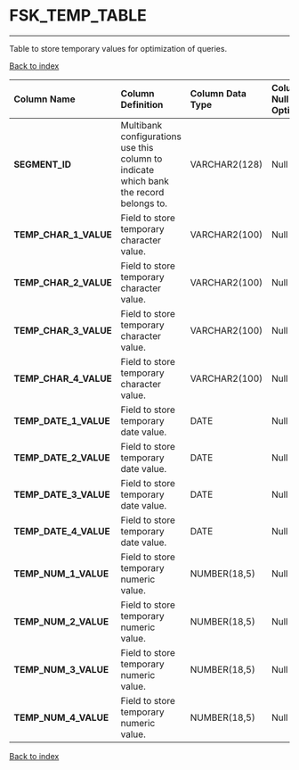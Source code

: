 # FSK_TEMP_TABLE

---

Table to store temporary values for optimization of queries.

[Back to index](./index.md)

| Column Name           | Column Definition                                                                      | Column Data Type   | Column Null Option   | PK   | FK   |
|:----------------------|:---------------------------------------------------------------------------------------|:-------------------|:---------------------|:-----|:-----|
| **SEGMENT_ID**        | Multibank configurations use this column to indicate which bank the record belongs to. | VARCHAR2(128)      | Null                 | No   | No   |
| **TEMP_CHAR_1_VALUE** | Field to store temporary character value.                                              | VARCHAR2(100)      | Null                 | No   | No   |
| **TEMP_CHAR_2_VALUE** | Field to store temporary character value.                                              | VARCHAR2(100)      | Null                 | No   | No   |
| **TEMP_CHAR_3_VALUE** | Field to store temporary character value.                                              | VARCHAR2(100)      | Null                 | No   | No   |
| **TEMP_CHAR_4_VALUE** | Field to store temporary character value.                                              | VARCHAR2(100)      | Null                 | No   | No   |
| **TEMP_DATE_1_VALUE** | Field to store temporary date value.                                                   | DATE               | Null                 | No   | No   |
| **TEMP_DATE_2_VALUE** | Field to store temporary date value.                                                   | DATE               | Null                 | No   | No   |
| **TEMP_DATE_3_VALUE** | Field to store temporary date value.                                                   | DATE               | Null                 | No   | No   |
| **TEMP_DATE_4_VALUE** | Field to store temporary date value.                                                   | DATE               | Null                 | No   | No   |
| **TEMP_NUM_1_VALUE**  | Field to store temporary numeric value.                                                | NUMBER(18,5)       | Null                 | No   | No   |
| **TEMP_NUM_2_VALUE**  | Field to store temporary numeric value.                                                | NUMBER(18,5)       | Null                 | No   | No   |
| **TEMP_NUM_3_VALUE**  | Field to store temporary numeric value.                                                | NUMBER(18,5)       | Null                 | No   | No   |
| **TEMP_NUM_4_VALUE**  | Field to store temporary numeric value.                                                | NUMBER(18,5)       | Null                 | No   | No   |

[Back to index](./index.md)